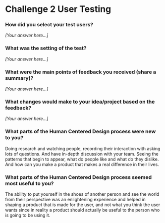 # Challenge 2 User Testing

### How did you select your test users? 

*[Your answer here...]*

### What was the setting of the test? 

*[Your answer here...]*

### What were the main points of feedback you received (share a summary)? 

*[Your answer here...]*

### What changes would make to your idea/project based on the feedback?

*[Your answer here...]*

### What parts of the Human Centered Design process were new to you?

Doing research and watching people, recording their interaction with asking lots of questions. 
And have in-depth discussion with your team. Seeing the patterns that begin to appear, 
what do people like and what do they dislike.
And how can you make a product that makes a real difference in their lives.
### What parts of the Human Centered Design process seemed most useful to you?

The ability to put yourself in the shoes of another person and see the world from their perspective
was an enlightening experience and helped in shaping a product that is made for the user, 
and not what you think the user wants since in reality a product should actually be useful to the person who is going to be using it.